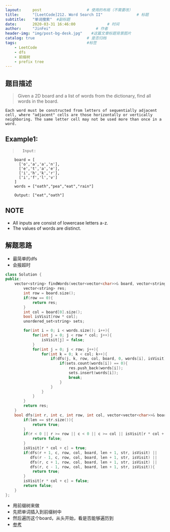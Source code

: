 ```yaml
---
layout:     post                    # 使用的布局（不需要改） 
title:      "[LeetCode]212. Word Search II"               # 标题  
subtitle:   "单词搜索"  #副标题 
date:       2020-03-31 16:46:00              # 时间 
author:     "JinFei"                    # 作者 
header-img: "img/post-bg-desk.jpg"    #这篇文章标题背景图片 
catalog: true                       # 是否归档 
tags:                               #标签     
    - LeetCode 
    - dfs
    - 前缀树
    - prefix tree
---
```


## 题目描述
>   Given a 2D board and a list of words from the dictionary, find all words in the board.

    Each word must be constructed from letters of sequentially adjacent cell, where "adjacent" cells are those horizontally or vertically neighboring. The same letter cell may not be used more than once in a word.

## Example1:
 
>       Input: 
        board = [
          ['o','a','a','n'],
          ['e','t','a','e'],
          ['i','h','k','r'],
          ['i','f','l','v']
        ]
        words = ["oath","pea","eat","rain"]

        Output: ["eat","oath"]

## NOTE
- All inputs are consist of lowercase letters a-z.
- The values of words are distinct.


## 解题思路
- 最简单的dfs
- 会报超时

```C++
class Solution {
public:
    vector<string> findWords(vector<vector<char>>& board, vector<string>& words) {
        vector<string> res;
        int row = board.size();
        if(row == 0){
            return res;
        }
        int col = board[0].size();
        bool isVisit[row * col];
        unordered_set<string> sets;

        for(int i = 0; i < words.size(); i++){
            for(int j = 0; j < row * col; j++){
                isVisit[j] = false;
            }
            for(int j = 0; j < row; j++){
                for(int k = 0; k < col; k++){
                    if(dfs(j, k, row, col, board, 0, words[i], isVisit)){
                        if(sets.count(words[i]) == 0){
                            res.push_back(words[i]);
                            sets.insert(words[i]);
                            break;
                        }
                    }
                }
            }
        }
        return res;
    }
    bool dfs(int r, int c, int row, int col, vector<vector<char>>& board, int len, string str, bool* isVisit){
        if(len == str.size()){
            return true;
        }
        if(r < 0 || r >= row || c < 0 || c >= col || isVisit[r * col + c] == true || board[r][c] != str[len]){
            return false;
        }
        isVisit[r * col + c] = true;
        if(dfs(r + 1, c, row, col, board, len + 1, str, isVisit) || 
           dfs(r - 1, c, row, col, board, len + 1, str, isVisit) || 
           dfs(r, c + 1, row, col, board, len + 1, str, isVisit) || 
           dfs(r, c - 1, row, col, board, len + 1, str, isVisit)){
            return true;
        }
        isVisit[r * col + c] = false;
        return false;
    }
};
```

- 用前缀树来做
- 先把单词插入到前缀树中
- 然后遍历这个board，从头开始，看是否能够遍历到
- [参考](https://blog.csdn.net/fuxuemingzhu/article/details/85226976)
